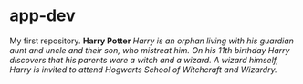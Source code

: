 # app-dev
My first repository.
**Harry Potter**
*Harry is an orphan living with his guardian aunt and uncle and their son, who mistreat him. On his 11th birthday Harry discovers that his parents were a witch and a wizard. A wizard himself, Harry is invited to attend Hogwarts School of Witchcraft and Wizardry.*
